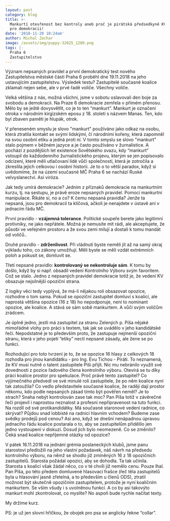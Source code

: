 ```yaml
---
layout: post
category: blog
title: >-
  Mankurtí otevřenost bez kontroly aneb proč je pirátská předsedkyně KV důležitá
  pro demokracii!
date: '2018-11-20 10:24am'
author: Michal Zachar
image: /assets/img/puppy-32025_1280.png
tags: |-
  Praha 6
  Zastupitelstvo
---
```

Význam nepsaných pravidel a první demokratický test nového Zastupitelstva městské části Praha 6 proběhl dne 19.11.2018 na jeho ustavujícím zastupitelstvu. Výsledek testu? Zastupitelé současné koalice zklamali nejen sebe, ale v prvé řadě voliče. Všechny voliče.

Velká většina z nás, možná všichni, jsme v sobotu oslavovali den boje za svobodu a demokracii. Na Praze 6 demokracie zemřela v přímém přenosu. Mělo by se ještě dovysvětlit, co je to ten “mankurt”. Mankurt je označení otroka v národním kirgizském eposu z 18. století s názvem Manas. Ten, kdo byl zbaven paměti je hlupák, otrok. 

V přeneseném smyslu je slovo "mankurt" používáno jako odkaz na osobu, která ztratila kontakt se svými lidskými, či národními kořeny, která zapomněl na svou osobní etiku a jedná proti ní. V tomto smyslu se slovo "mankurt" stalo pojmem v běžném jazyce a je často používáno v žurnalistice. A pochází z pozdějších let existence Sovětského svazu, kdy “mankurt” vstoupil do každodenního žurnalistického projevu, kterým se jen popisovalo odcizení, které měli utlačovaní lidé vůči společnosti, která je zotročila a zkreslila jejich celkovou i osobní historii. Je to o to větší paradox, když si uvědomíme, že na území současné MČ Praha 6 se nachází Ruské velvyslanectví. Asi viróza.

Jak tedy umírá demokracie? Jedním z příznaků demokracie na mankurtním kurzu, tj. na sestupu, je právě eroze nepsaných pravidel. Pomocí mankurtní manipulace. Říkáte si, no a co? K čemu nepsaná pravidla? Jenže ta nepsaná,  jsou pro demokracii ta klíčová, ačkoli je nenajdete v ústavě ani v jednacím řádu MČ.

První pravidlo - **vzájemná tolerance**. Politické soupeře berete jako legitimní protivníky, ne jako nepřátele. Možná je nemusíte mít rádi, ale akceptujete, že působí ve veřejném prostoru a že svou zemi milují a dostali k tomu mandát od voličů..

Druhé pravidlo - **zdrženlivost**. Při vládnutí  byste neměli jít až na samý okraj výkladu toho, co zákony umožňují. Měli byste se měli vzdát extrémních poloh a pokusit se, domluvit se.

Třetí nepsané pravidlo: **kontrolovaný se nekontroluje sám**. K tomu by došlo, když by si např. obsadil vedení Kontrolního Výboru svým favoritem. Což se stalo. Jedno z nepsaných pravidel demokracie totiž je, že vedení KV obsazuje nejsilnější opoziční strana.

Z logiky věci tedy vyplývá, že má-li nějakou roli obsazovat opozice, rozhodne o tom sama. Pokud se opoziční zastupitel domluví s koalicí, ale naprostá většina opozice (16 z 18) ho nepodporuje, není to nominant opozice, ale koalice. A stává se sám sobě mankurtem. A vůči svým voličům zrádcem. 

Je úplně jedno, jestli má zastupitel za stranu Zelených p. Píša nějaké mimořádné vlohy pro práci s textem, tak jak se uvádělo v jeho kandidátské řeči. Nepodstatné je to především proto, že zastupuje nejmenší opoziční stranu, která v jeho pojetí “etiky” nectí nepsané zásady, ale žene se po funkci.

Rozhodující pro toto tvrzení je to, že se opozice 16 hlasy z celkových 18 rozhodla pro jinou kandidátku - pro Ing. Evu Tichou - Piráti. To neznamená, že KV musí nutně o talent zastupitele Píši přijít. Nic mu nebránilo využít své dovednosti z pozice řadového člena kontrolního výboru. Otevírá se tu díky práci koalice prostor pro spekulace. Proč právě tento zastupitel? Co výjimečného předvedl ve své minulé roli zastupitele, že po něm koalice nyní tak zatoužila? Co vedlo představitele současné koalice, že raději dají prostor někomu, kdo podle nepsaných zásad tímto být pověřen neměl? Je to strach? Snaha nebýt kontrolován zase tak moc? Pan Píša totiž v závěrečné řeči projevil i naprostou neznalost a profesní nepřipravenost na tuto funkci. Na rozdíl od své protikandidátky. Má současné staronové vedení radnice, co skrývat? Půjdou snad lobbisté na radnici hlavním vchodem? Budeme zase svědky prodejů pod cenou? Asi ano, když se dnešní nenápadnou úpravou jednacího řádu koalice postarala o to, aby se zastupitelům přidělilo jen jedno vystoupení v diskuzi. Dosud jich bylo neomezeně. Co se změnilo? Čeká snad koalice nepříjemné otázky od opozice?

V pátek 16.11.2018  na jednání grémia poslaneckých klubů, jsme panu starostovi předložili na jeho vlastní požadavek, náš návrh na předsedu kontrolního výboru, na němž se shodlo již zmíněných 16 z 18 opozičních zastupitelů. Starosta požádal opozici, aby se dohodla. Ta tak učinila. Starosta s koalicí však žádal něco, co v té chvíli již nemělo cenu. Pouze lhal. Pan Píša, po této předem domluvené hlasovací frašce (řeč těla zastupitelů byla u hlasování jasně zřetelná, a to především u členů ODS), ztratil možnost být skutečně opozičním zastupitelem, protože je nyní koaličním mankurtem. Se vším všudy i s uvolněnou funkcí. A co by asi takovýto mankurt mohl zkontrolovat, co myslíte? No aspoň bude rychle načítat texty.

My držíme kurz.

PS: je už jen slovní hříčkou, že obojek pro psa se anglicky řekne “collar”.
